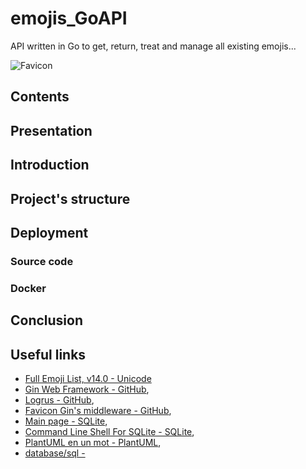 # emojis_GoAPI

API written in Go to get, return, treat and manage all existing emojis...

![Favicon](./favicon.ico)

## Contents

<a name="presentation"></a>
## Presentation

<a name="introduction"></a>
## Introduction

<a name="project_s_structure"></a>
## Project's structure

<a name="deployment"></a>
## Deployment

<a name="source_code"></a>
### Source code

<a name="docker"></a>
### Docker

<a name="conclusion"></a>
## Conclusion

<a name="useful_links"></a>
## Useful links

* [Full Emoji List, v14.0 - Unicode](https://unicode.org/emoji/charts/full-emoji-list.html)
* [Gin Web Framework - GitHub](https://github.com/gin-gonic/gin),
* [Logrus - GitHub](https://github.com/sirupsen/logrus),
* [Favicon Gin's middleware - GitHub](https://github.com/thinkerou/favicon),
* [Main page - SQLite](https://www.sqlite.org/index.html),
* [Command Line Shell For SQLite - SQLite](https://www.sqlite.org/cli.html),
* [PlantUML en un mot - PlantUML](https://plantuml.com/fr/),
* [database/sql - ](https://pkg.go.dev/database/sql)
